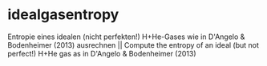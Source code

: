 # idealgasentropy
Entropie eines idealen (nicht perfekten!) H+He-Gases wie in D'Angelo &amp; Bodenheimer (2013) ausrechnen || Compute the entropy of an ideal (but not perfect!) H+He gas as in D'Angelo &amp; Bodenheimer (2013)
